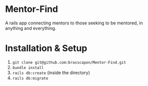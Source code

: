 # Mentor-Find
A rails app connecting mentors to those seeking to be mentored, in anything and everything.

# Installation & Setup
1) `git clone git@github.com:brasscapon/Mentor-Find.git`
2) `bundle install`
3) `rails db:create` (inside the directory)
4) `rails db:migrate`